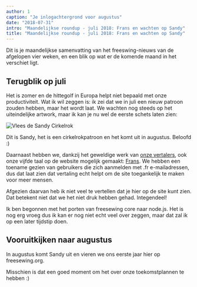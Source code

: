 ```yaml
---
author: 1
caption: "Je inlogachtergrond voor augustus"
date: "2018-07-31"
intro: "Maandelijkse roundup - juli 2018: Frans en wachten op Sandy"
title: "Maandelijkse roundup - juli 2018: Frans en wachten op Sandy"
---
```


Dit is je maandelijkse samenvatting van het freeswing-nieuws van de afgelopen vier weken, en een blik op wat er de komende maand in het verschiet ligt.

## Terugblik op juli

Het is zomer en de hittegolf in Europa helpt niet bepaald met onze productiviteit. Wat ik wil zeggen is: ik zei dat we in juli een nieuw patroon zouden hebben, maar het wordt laat. We wachten nog steeds op het uiteindelijke artwork, maar ik kan je nu wel de eerste schets laten zien:

![Vlees de Sandy Cirkelrok](https://posts.freesewing.org/uploads/schets_bb8fb5c30a.png)

Dit is Sandy, het is een cirkelrokpatroon en het komt uit in augustus. Beloofd :)

Daarnaast hebben we, dankzij het geweldige werk van [onze vertalers](/i18n/), ook onze vijfde taal op de website mogelijk gemaakt: [Frans](/fr). We hebben een toename gezien van gebruikers die zich aanmelden met .fr e-mailadressen, dus dat laat zien dat vertaling echt helpt om de site toegankelijk te maken voor meer mensen.

Afgezien daarvan heb ik niet veel te vertellen dat je hier op de site kunt zien. Dat betekent niet dat we het niet druk hebben gehad. Integendeel!

Ik ben begonnen met het porten van freesewing core naar node.js. Het is nog erg vroeg dus ik kan er nog niet echt veel over zeggen, maar dat zal ik op een later tijdstip doen.

## Vooruitkijken naar augustus

In augustus komt Sandy uit en vieren we ons eerste jaar hier op freesewing.org.

Misschien is dat een goed moment om het over onze toekomstplannen te hebben :)


